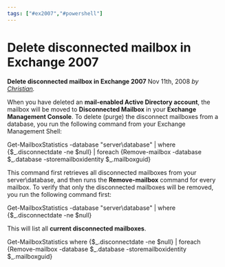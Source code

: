 ```yaml
---
tags: ["#ex2007","#powershell"]
---
```

# Delete disconnected mailbox in Exchange 2007

**Delete disconnected mailbox in Exchange 2007**
Nov 11th, 2008
_by [Christian](http://www.itexperience.net/)._

When you have deleted an **mail-enabled Active Directory account**, the mailbox will be moved to **Disconnected Mailbox** in your **Exchange Management Console**.
To delete (purge) the disconnect mailboxes from a database, you run the following command from your Exchange Management Shell:

Get-MailboxStatistics -database "server\\database" | where {$\_.disconnectdate -ne $null} | foreach {Remove-mailbox -database $\_.database -storemailboxidentity $\_.mailboxguid}

This command first retrieves all disconnected mailboxes from your server\\database, and then runs the **Remove-mailbox** command for every mailbox. To verify that only the disconnected mailboxes will be removed, you run the following command first:

Get-MailboxStatistics -database "server\\database" | where {$\_.disconnectdate -ne $null}

This will list all **current disconnected mailboxes**.

Get-MailboxStatistics where {$\_.disconnectdate -ne $null} | foreach {Remove-mailbox -database $\_.database -storemailboxidentity $\_.mailboxguid}
